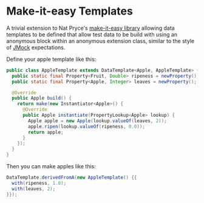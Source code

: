 Make-it-easy Templates
======================

A trivial extension to Nat Pryce's [make-it-easy library](https://code.google.com/p/make-it-easy/) allowing data templates to be defined that allow test data to be build with using an anonymous block within an anonymous extension class, similar to the style of [JMock](http://jmock.org/cheat-sheet.html) expectations.

Define your apple template like this:
```java
public class AppleTemplate extends DataTemplate<Apple, AppleTemplate> {
  public static final Property<Fruit, Double> ripeness = newProperty();
  public static final Property<Apple, Integer> leaves = newProperty();

  @Override
  public Apple build() {
    return make(new Instantiator<Apple>() {
      @Override
      public Apple instantiate(PropertyLookup<Apple> lookup) {
        Apple apple = new Apple(lookup.valueOf(leaves, 2));
        apple.ripen(lookup.valueOf(ripeness, 0.0));
        return apple;
      }
    });
  }
}
```

Then you can make apples like this:
```java
DataTemplate.derivedFromA(new AppleTemplate() {{
  with(ripeness, 1.0);
  with(leaves, 2);
}});
```

